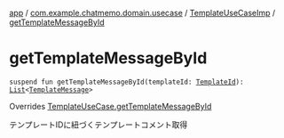 [app](../../index.md) / [com.example.chatmemo.domain.usecase](../index.md) / [TemplateUseCaseImp](index.md) / [getTemplateMessageById](./get-template-message-by-id.md)

# getTemplateMessageById

`suspend fun getTemplateMessageById(templateId: `[`TemplateId`](../../com.example.chatmemo.domain.model.value/-template-id/index.md)`): `[`List`](https://kotlinlang.org/api/latest/jvm/stdlib/kotlin.collections/-list/index.html)`<`[`TemplateMessage`](../../com.example.chatmemo.domain.model.value/-template-message/index.md)`>`

Overrides [TemplateUseCase.getTemplateMessageById](../-template-use-case/get-template-message-by-id.md)

テンプレートIDに紐づくテンプレートコメント取得

